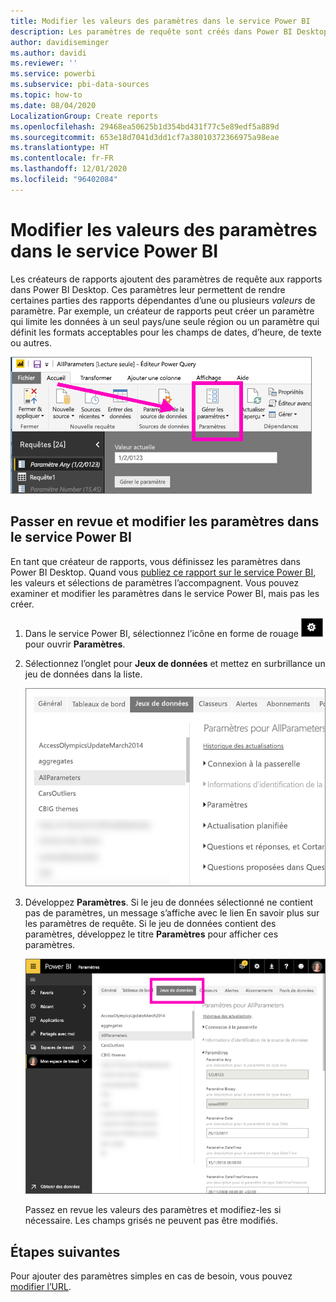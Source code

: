 ```yaml
---
title: Modifier les valeurs des paramètres dans le service Power BI
description: Les paramètres de requête sont créés dans Power BI Desktop, mais vous pouvez les passer en revue et les mettre à jour dans le service Power BI
author: davidiseminger
ms.author: davidi
ms.reviewer: ''
ms.service: powerbi
ms.subservice: pbi-data-sources
ms.topic: how-to
ms.date: 08/04/2020
LocalizationGroup: Create reports
ms.openlocfilehash: 29468ea50625b1d354bd431f77c5e89edf5a889d
ms.sourcegitcommit: 653e18d7041d3dd1cf7a38010372366975a98eae
ms.translationtype: HT
ms.contentlocale: fr-FR
ms.lasthandoff: 12/01/2020
ms.locfileid: "96402084"
---
```

# <a name="edit-parameter-settings-in-the-power-bi-service"></a>Modifier les valeurs des paramètres dans le service Power BI
Les créateurs de rapports ajoutent des paramètres de requête aux rapports dans Power BI Desktop. Ces paramètres leur permettent de rendre certaines parties des rapports dépendantes d’une ou plusieurs *valeurs* de paramètre. Par exemple, un créateur de rapports peut créer un paramètre qui limite les données à un seul pays/une seule région ou un paramètre qui définit les formats acceptables pour les champs de dates, d’heure, de texte ou autres.

![Onglet Accueil avec l’option Gérer les paramètres dans Desktop](media/service-parameters/power-bi-manage-parameters.png)

## <a name="review-and-edit-parameters-in-power-bi-service"></a>Passer en revue et modifier les paramètres dans le service Power BI

En tant que créateur de rapports, vous définissez les paramètres dans Power BI Desktop. Quand vous [publiez ce rapport sur le service Power BI](../create-reports/desktop-upload-desktop-files.md), les valeurs et sélections de paramètres l’accompagnent. Vous pouvez examiner et modifier les paramètres dans le service Power BI, mais pas les créer.

1. Dans le service Power BI, sélectionnez l’icône en forme de rouage ![icône de rouage](media/service-parameters/power-bi-cog.png) pour ouvrir **Paramètres**.

2. Sélectionnez l’onglet pour **Jeux de données** et mettez en surbrillance un jeu de données dans la liste. 
    
    ![Fenêtre Paramètres avec l’onglet Jeux de données sélectionné](media/service-parameters/power-bi-select-dataset2.png)

3. Développez **Paramètres**.  Si le jeu de données sélectionné ne contient pas de paramètres, un message s’affiche avec le lien En savoir plus sur les paramètres de requête. Si le jeu de données contient des paramètres, développez le titre **Paramètres** pour afficher ces paramètres. 

    ![Fenêtre Paramètres avec Paramètres développé](media/service-parameters/power-bi-settings.png)

    Passez en revue les valeurs des paramètres et modifiez-les si nécessaire. Les champs grisés ne peuvent pas être modifiés. 


## <a name="next-steps"></a>Étapes suivantes
Pour ajouter des paramètres simples en cas de besoin, vous pouvez [modifier l’URL](../collaborate-share/service-url-filters.md).
